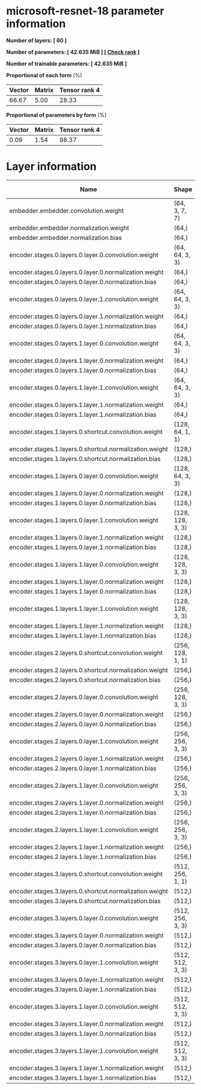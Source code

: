 # microsoft-resnet-18 parameter information

**Number of layers: [ 60 ]**

**Number of parameters: [ 42.635 MiB ] [ <a href='./README.md'>Check rank</a> ]**

**Number of trainable parameters: [ 42.635 MiB ]**

**Proportional of each form** (%)

| Vector | Matrix | Tensor rank 4 | 
|  --- | --- | --- |
| 66.67 | 5.00 | 28.33 | 

**Proportional of parameters by form** (%)


| Vector | Matrix | Tensor rank 4 | 
|  --- | --- | --- |
| 0.09 | 1.54 | 98.37 | 

# Layer information


| Name | Shape | Squeezed shape | Number of parameters | Form |
| --- | --- | --- | --- | --- |
| embedder.embedder.convolution.weight | (64, 3, 7, 7) | (64, 3, 7, 7) | 9408 | Tensor rank 4 |
| embedder.embedder.normalization.weight | (64,) | (64,) | 64 | Vector |
| embedder.embedder.normalization.bias | (64,) | (64,) | 64 | Vector |
| encoder.stages.0.layers.0.layer.0.convolution.weight | (64, 64, 3, 3) | (64, 64, 3, 3) | 36864 | Tensor rank 4 |
| encoder.stages.0.layers.0.layer.0.normalization.weight | (64,) | (64,) | 64 | Vector |
| encoder.stages.0.layers.0.layer.0.normalization.bias | (64,) | (64,) | 64 | Vector |
| encoder.stages.0.layers.0.layer.1.convolution.weight | (64, 64, 3, 3) | (64, 64, 3, 3) | 36864 | Tensor rank 4 |
| encoder.stages.0.layers.0.layer.1.normalization.weight | (64,) | (64,) | 64 | Vector |
| encoder.stages.0.layers.0.layer.1.normalization.bias | (64,) | (64,) | 64 | Vector |
| encoder.stages.0.layers.1.layer.0.convolution.weight | (64, 64, 3, 3) | (64, 64, 3, 3) | 36864 | Tensor rank 4 |
| encoder.stages.0.layers.1.layer.0.normalization.weight | (64,) | (64,) | 64 | Vector |
| encoder.stages.0.layers.1.layer.0.normalization.bias | (64,) | (64,) | 64 | Vector |
| encoder.stages.0.layers.1.layer.1.convolution.weight | (64, 64, 3, 3) | (64, 64, 3, 3) | 36864 | Tensor rank 4 |
| encoder.stages.0.layers.1.layer.1.normalization.weight | (64,) | (64,) | 64 | Vector |
| encoder.stages.0.layers.1.layer.1.normalization.bias | (64,) | (64,) | 64 | Vector |
| encoder.stages.1.layers.0.shortcut.convolution.weight | (128, 64, 1, 1) | (128, 64) | 8192 | Matrix |
| encoder.stages.1.layers.0.shortcut.normalization.weight | (128,) | (128,) | 128 | Vector |
| encoder.stages.1.layers.0.shortcut.normalization.bias | (128,) | (128,) | 128 | Vector |
| encoder.stages.1.layers.0.layer.0.convolution.weight | (128, 64, 3, 3) | (128, 64, 3, 3) | 73728 | Tensor rank 4 |
| encoder.stages.1.layers.0.layer.0.normalization.weight | (128,) | (128,) | 128 | Vector |
| encoder.stages.1.layers.0.layer.0.normalization.bias | (128,) | (128,) | 128 | Vector |
| encoder.stages.1.layers.0.layer.1.convolution.weight | (128, 128, 3, 3) | (128, 128, 3, 3) | 147456 | Tensor rank 4 |
| encoder.stages.1.layers.0.layer.1.normalization.weight | (128,) | (128,) | 128 | Vector |
| encoder.stages.1.layers.0.layer.1.normalization.bias | (128,) | (128,) | 128 | Vector |
| encoder.stages.1.layers.1.layer.0.convolution.weight | (128, 128, 3, 3) | (128, 128, 3, 3) | 147456 | Tensor rank 4 |
| encoder.stages.1.layers.1.layer.0.normalization.weight | (128,) | (128,) | 128 | Vector |
| encoder.stages.1.layers.1.layer.0.normalization.bias | (128,) | (128,) | 128 | Vector |
| encoder.stages.1.layers.1.layer.1.convolution.weight | (128, 128, 3, 3) | (128, 128, 3, 3) | 147456 | Tensor rank 4 |
| encoder.stages.1.layers.1.layer.1.normalization.weight | (128,) | (128,) | 128 | Vector |
| encoder.stages.1.layers.1.layer.1.normalization.bias | (128,) | (128,) | 128 | Vector |
| encoder.stages.2.layers.0.shortcut.convolution.weight | (256, 128, 1, 1) | (256, 128) | 32768 | Matrix |
| encoder.stages.2.layers.0.shortcut.normalization.weight | (256,) | (256,) | 256 | Vector |
| encoder.stages.2.layers.0.shortcut.normalization.bias | (256,) | (256,) | 256 | Vector |
| encoder.stages.2.layers.0.layer.0.convolution.weight | (256, 128, 3, 3) | (256, 128, 3, 3) | 294912 | Tensor rank 4 |
| encoder.stages.2.layers.0.layer.0.normalization.weight | (256,) | (256,) | 256 | Vector |
| encoder.stages.2.layers.0.layer.0.normalization.bias | (256,) | (256,) | 256 | Vector |
| encoder.stages.2.layers.0.layer.1.convolution.weight | (256, 256, 3, 3) | (256, 256, 3, 3) | 589824 | Tensor rank 4 |
| encoder.stages.2.layers.0.layer.1.normalization.weight | (256,) | (256,) | 256 | Vector |
| encoder.stages.2.layers.0.layer.1.normalization.bias | (256,) | (256,) | 256 | Vector |
| encoder.stages.2.layers.1.layer.0.convolution.weight | (256, 256, 3, 3) | (256, 256, 3, 3) | 589824 | Tensor rank 4 |
| encoder.stages.2.layers.1.layer.0.normalization.weight | (256,) | (256,) | 256 | Vector |
| encoder.stages.2.layers.1.layer.0.normalization.bias | (256,) | (256,) | 256 | Vector |
| encoder.stages.2.layers.1.layer.1.convolution.weight | (256, 256, 3, 3) | (256, 256, 3, 3) | 589824 | Tensor rank 4 |
| encoder.stages.2.layers.1.layer.1.normalization.weight | (256,) | (256,) | 256 | Vector |
| encoder.stages.2.layers.1.layer.1.normalization.bias | (256,) | (256,) | 256 | Vector |
| encoder.stages.3.layers.0.shortcut.convolution.weight | (512, 256, 1, 1) | (512, 256) | 131072 | Matrix |
| encoder.stages.3.layers.0.shortcut.normalization.weight | (512,) | (512,) | 512 | Vector |
| encoder.stages.3.layers.0.shortcut.normalization.bias | (512,) | (512,) | 512 | Vector |
| encoder.stages.3.layers.0.layer.0.convolution.weight | (512, 256, 3, 3) | (512, 256, 3, 3) | 1179648 | Tensor rank 4 |
| encoder.stages.3.layers.0.layer.0.normalization.weight | (512,) | (512,) | 512 | Vector |
| encoder.stages.3.layers.0.layer.0.normalization.bias | (512,) | (512,) | 512 | Vector |
| encoder.stages.3.layers.0.layer.1.convolution.weight | (512, 512, 3, 3) | (512, 512, 3, 3) | 2359296 | Tensor rank 4 |
| encoder.stages.3.layers.0.layer.1.normalization.weight | (512,) | (512,) | 512 | Vector |
| encoder.stages.3.layers.0.layer.1.normalization.bias | (512,) | (512,) | 512 | Vector |
| encoder.stages.3.layers.1.layer.0.convolution.weight | (512, 512, 3, 3) | (512, 512, 3, 3) | 2359296 | Tensor rank 4 |
| encoder.stages.3.layers.1.layer.0.normalization.weight | (512,) | (512,) | 512 | Vector |
| encoder.stages.3.layers.1.layer.0.normalization.bias | (512,) | (512,) | 512 | Vector |
| encoder.stages.3.layers.1.layer.1.convolution.weight | (512, 512, 3, 3) | (512, 512, 3, 3) | 2359296 | Tensor rank 4 |
| encoder.stages.3.layers.1.layer.1.normalization.weight | (512,) | (512,) | 512 | Vector |
| encoder.stages.3.layers.1.layer.1.normalization.bias | (512,) | (512,) | 512 | Vector |

